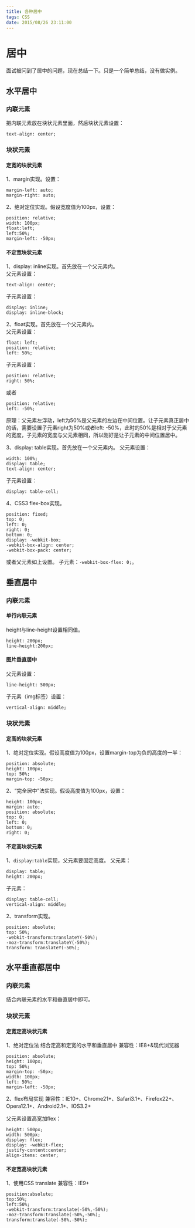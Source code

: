 ```yaml
---
title: 各种居中
tags: CSS
date: 2015/08/26 23:11:00
---
```


   
# 居中 #

面试被问到了居中的问题，现在总结一下。只是一个简单总结，没有做实例。
<!--more-->

## 水平居中 ##

### 内联元素 ###

把内联元素放在块状元素里面，然后块状元素设置：

    text-align: center;

### 块状元素 ###

#### 定宽的块状元素 ####

1、margin实现。设置：

    margin-left: auto;
    margin-right: auto;

2、绝对定位实现。假设宽度值为100px，设置：

    position: relative;
    width: 100px;
    float:left;
    left:50%;
    margin-left: -50px;

#### 不定宽块状元素 ####

1、display: inline实现。首先放在一个父元素内。   
父元素设置：
    
    text-align: center;   

子元素设置：

    display: inline;
    display: inline-block;

2、float实现。首先放在一个父元素内。   
父元素设置：
    
    float: left;
    position: relative;
    left: 50%;

子元素设置：

    position: relative;
    right: 50%;

或者
    
    position: relative;
    left: -50%;

原理：父元素左浮动，left为50%是父元素的左边在中间位置。让子元素真正居中的话，需要设置子元素right为50%或者left: -50%，此时的50%是相对于父元素的宽度，子元素的宽度与父元素相同，所以刚好是让子元素的中间位置居中。

3、display: table实现。首先放在一个父元素内。
父元素设置：
    
    width: 100%;
    display: table;
    text-align: center;

子元素设置：

    display: table-cell;

4、CSS3 flex-box实现。

    position: fixed;
    top: 0;
    left: 0;
    right: 0;
    bottom: 0;
    display: -webkit-box;
    -webkit-box-align: center;
    -webkit-box-pack: center;

或者父元素如上设置。
子元素：`-webkit-box-flex: 0;`。


## 垂直居中 ##

### 内联元素 ###

#### 单行内联元素 ####

height与line-height设置相同值。

    height: 200px;
	line-height:200px;  

#### 图片垂直居中 ####

父元素设置：

    line-height: 500px;

子元素（img标签）设置：

    vertical-align: middle;

### 块状元素 ###

#### 定高的块状元素 ####

1、绝对定位实现。假设高度值为100px，设置margin-top为负的高度的一半：

    position: absolute;
    height: 100px;
    top: 50%;
    margin-top: -50px;

2、“完全居中”法实现。假设高度值为100px，设置：

    height: 100px;
    margin: auto;
    position: absolute;
    top: 0; 
    left: 0; 
    bottom: 0; 
    right: 0;


#### 不定高块状元素 ####

1、`display:table`实现，父元素要固定高度。
父元素：

    display: table;
    height: 200px;

子元素：

    display: table-cell;
    vertical-align: middle;

2、transform实现。

    position: absolute;
    top: 50%;
    -webkit-transform:translateY(-50%);
    -moz-transform:translateY(-50%);
    transform: translateY(-50%);

## 水平垂直都居中 ##

### 内联元素 ###

结合内联元素的水平和垂直居中即可。

### 块状元素 ###

#### 定宽定高块状元素 ####

1、绝对定位法
结合定高和定宽的水平和垂直居中
兼容性：IE8+&现代浏览器

    position: absolute;
    height: 100px;
    top: 50%;
    margin-top: -50px;
    width: 100px;
    left: 50%;
    margin-left: -50px;

2、flex布局实现
兼容性：IE10+、Chrome21+、Safari3.1+、Firefox22+、Opera12.1+、Android2.1+、IOS3.2+
   
父元素设置高宽加flex：

    height: 500px;
    width: 500px;
    display: flex;
    display: -webkit-flex;
    justify-content:center;
    align-items: center;


#### 不定宽高块状元素 ####

1、使用CSS translate
兼容性：IE9+

    position:absolute;
    top:50%;
    left:50%;
    -webkit-transform:translate(-50%,-50%);
    -moz-transform:translate(-50%,-50%);
    transform:translate(-50%,-50%); 

